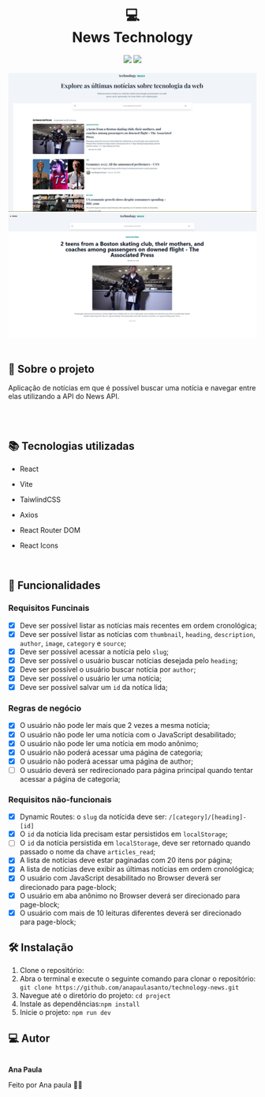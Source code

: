 

<h1 align="center">
  💻<br>News Technology
</h1>


<div align="center">
  <img src="https://img.shields.io/badge/react-%2320232a.svg?style=for-the-badge&logo=react&logoColor=%2361DAFB">
  <img src="https://img.shields.io/badge/vite-%2338B2AC.svg?style=for-the-badge&logo=vite&logoColor=white">
 </div>
 <br>

<div align="center">
  <img alt="banner" title="banner" src="news.png">
   <img alt="banner" title="banner" src="details.png">
</div>
<br>

## 📃 Sobre o projeto
<p>
Aplicação de notícias em que é possível buscar uma notícia e navegar entre elas utilizando a API do News API.</p>

<br>

<br>

## 📚 Tecnologias utilizadas
-  React
-  Vite
- TaiwlindCSS
- Axios
- React Router DOM
- React Icons

  <br>
  
## 🚀 Funcionalidades
  
### Requisitos Funcinais
- [x] Deve ser possível listar as notícias mais recentes em ordem cronológica;
- [x] Deve ser possível listar as notícias com `thumbnail`, `heading`, `description`, `author`, `image`, `category` e `source`;
- [x] Deve ser possível acessar a notícia pelo `slug`;
- [x] Deve ser possível o usuário buscar notícias desejada pelo `heading`;
- [x] Deve ser possível o usuário buscar notícia por `author`;
- [x] Deve ser possível o usuário ler uma notícia;
- [x] Deve ser possível salvar um `id` da notíca lida;
      
### Regras de negócio
- [x] O usuário não pode ler mais que 2 vezes a mesma notícia;
- [x] O usuário não pode ler uma notícia com o JavaScript desabilitado;
- [x] O usuário não pode ler uma notícia em modo anônimo;
- [x] O usuário não poderá acessar uma página de categoria;
- [x] O usuário não poderá acessar uma página de author;
- [ ] O usuário deverá ser redirecionado para página principal quando tentar acessar a página de categoria;
      
### Requisitos não-funcionais
- [x] Dynamic Routes: o `slug` da notícida deve ser: `/[category]/[heading]-[id]`
- [x] O `id` da notícia lida precisam estar persistidos em `localStorage`;
- [ ] O `id` da notícia persistida em `localStorage`, deve ser retornado quando passado o nome da chave `articles_read`;
- [x] A lista de notícias deve estar paginadas com 20 itens por página;
- [x] A lista de notícias deve exibir as últimas notícias em ordem cronológica;
- [x] O usuário com JavaScript desabilitado no Browser deverá ser direcionado para page-block;
- [x] O usuário em aba anônimo no Browser deverá ser direcionado para page-block;
- [x] O usuário com mais de 10 leituras diferentes deverá ser direcionado para page-block;

## 🛠 Instalação 
1. Clone o repositório:
2. Abra o terminal e execute o seguinte comando para clonar o repositório: `git clone https://github.com/anapaulasanto/technology-news.git`
2. Navegue até o diretório do projeto: `cd project`
3. Instale as dependências:`npm install`
4. Inicie o projeto: `npm run dev`

<h2> 💻 Autor</h2>

 <img style="border-radius: 50%;" src="https://avatars.githubusercontent.com/u/149811410?s=400&u=bb09c5d7f36aed097c3d8654b8d445ee587ed4b1&v=4" width="100px;" alt=""/>
 <br />
 <b>Ana Paula</b>


Feito por Ana paula 👋🏽 
